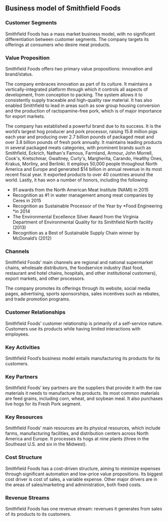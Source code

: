 Business model of Smithfield Foods
----------------------------------

 ### Customer Segments

 Smithfield Foods has a mass market business model, with no significant differentiation between customer segments. The company targets its offerings at consumers who desire meat products.

 ### Value Proposition

 Smithfield Foods offers two primary value propositions: innovation and brand/status.

 The company embraces innovation as part of its culture. It maintains a vertically-integrated platform through which it controls all aspects of development, from conception to packing. The system allows it to consistently supply traceable and high-quality raw material. It has also enabled Smithfield to lead in areas such as sow group housing conversion and the production of ractopamine-free pork, which is of major importance for export markets.

 The company has established a powerful brand due to its success. It is the world’s largest hog producer and pork processor, raising 15.8 million pigs each year and producing over 2.7 billion pounds of packaged meat and over 3.8 billion pounds of fresh pork annually. It maintains leading products in several packaged meats categories, with prominent brands such as Smithfield, Eckrich, Nathan's Famous, Farmland, Armour, John Morrell, Cook's, Kretschmar, Gwaltney, Curly's, Margherita, Carando, Healthy Ones, Krakus, Morliny, and Berlinki. It employs 50,000 people throughout North America and Europe and generated $14 billion in annual revenue in its most recent fiscal year. It exported products to over 40 countries around the world. Lastly, it has won a number of honors, including the following:

  * 91 awards from the North American Meat Institute (NAMI) in 2015
 * Recognition as #1 in water management among meat companies by Ceres in 2015
 * Recognition as Sustainable Processor of the Year by *Food Engineering *in 2014
 * The Environmental Excellence Silver Award from the Virginia Department of Environmental Quality for its Smithfield North facility (2013)
 * Recognition as a Best of Sustainable Supply Chain winner by McDonald’s (2012)
  ### Channels

 Smithfield Foods’ main channels are regional and national supermarket chains, wholesale distributors, the foodservice industry (fast food, restaurant and hotel chains, hospitals, and other institutional customers), export markets, and other processors.

 The company promotes its offerings through its website, social media pages, advertising, sports sponsorships, sales incentives such as rebates, and trade promotion programs.

 ### Customer Relationships

 Smithfield Foods’ customer relationship is primarily of a self-service nature. Customers use its products while having limited interactions with employees.

 ### Key Activities

 Smithfield Food’s business model entails manufacturing its products for its customers.

 ### Key Partners

 Smithfield Foods’ key partners are the suppliers that provide it with the raw materials it needs to manufacture its products. Its most common materials are feed grains, including corn, wheat, and soybean meal. It also purchases live hogs for its Fresh Pork segment.

 ### Key Resources

 Smithfield Foods’ main resources are its physical resources, which include farms, manufacturing facilities, and distribution centers across North America and Europe. It processes its hogs at nine plants (three in the Southeast U.S. and six in the Midwest).

 ### Cost Structure

 Smithfield Foods has a cost-driven structure, aiming to minimize expenses through significant automation and low-price value propositions. Its biggest cost driver is cost of sales, a variable expense. Other major drivers are in the areas of sales/marketing and administration, both fixed costs.

 ### Revenue Streams

 Smithfield Foods has one revenue stream: revenues it generates from sales of its products to its customers.